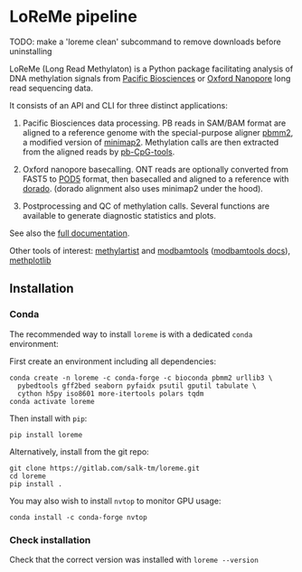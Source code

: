 # LoReMe pipeline

TODO: make a 'loreme clean' subcommand to remove downloads before uninstalling

LoReMe (Long Read Methylaton) is a Python package facilitating analysis of
DNA methylation signals from [Pacific Biosciences](https://www.pacb.com/technology/hifi-sequencing/)
or [Oxford Nanopore](https://nanoporetech.com/applications/dna-nanopore-sequencing)
long read sequencing data.

It consists of an API and CLI for three distinct applications:

1. Pacific Biosciences data processing. PB reads in SAM/BAM format are aligned
to a reference genome with the special-purpose aligner [pbmm2](https://github.com/PacificBiosciences/pbmm2>),
a modified version of [minimap2](https://lh3.github.io/minimap2/).
Methylation calls are then extracted from the aligned reads by [pb-CpG-tools](https://github.com/PacificBiosciences/pb-CpG-tools).

2. Oxford nanopore basecalling. ONT reads are optionally converted from FAST5
to [POD5](https://github.com/nanoporetech/pod5-file-format) format, then
basecalled and aligned to a reference with [dorado](https://github.com/nanoporetech/dorado>).
(dorado alignment also uses minimap2 under the hood).

3. Postprocessing and QC of methylation calls. Several functions are available
to generate diagnostic statistics and plots.

See also the [full documentation](https://salk-tm.gitlab.io/loreme/index.html).

Other tools of interest: [methylartist](https://github.com/adamewing/methylartist) and [modbamtools](https://github.com/rrazaghi/modbamtools)  ([modbamtools docs](https://rrazaghi.github.io/modbamtools/)), [methplotlib](https://www.ncbi.nlm.nih.gov/pmc/articles/PMC7214038/)

## Installation

### Conda

The recommended way to install `loreme` is with a dedicated `conda` environment:

First create an environment including all dependencies:
```
conda create -n loreme -c conda-forge -c bioconda pbmm2 urllib3 \
  pybedtools gff2bed seaborn pyfaidx psutil gputil tabulate \
  cython h5py iso8601 more-itertools polars tqdm
conda activate loreme
```

Then install with `pip`:
```
pip install loreme
```

Alternatively, install from the git repo:
```
git clone https://gitlab.com/salk-tm/loreme.git
cd loreme
pip install .
```

You may also wish to install `nvtop` to monitor GPU usage:
```
conda install -c conda-forge nvtop
```

### Check installation

Check that the correct version was installed with `loreme --version`
